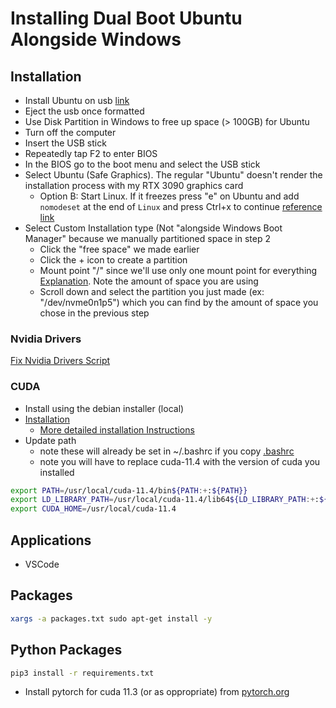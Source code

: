# Installing Dual Boot Ubuntu Alongside Windows

## Installation
- Install Ubuntu on usb [link](https://ubuntu.com/tutorials/create-a-usb-stick-on-windows#1-overview)
- Eject the usb once formatted
- Use Disk Partition in Windows to free up space (> 100GB) for Ubuntu
- Turn off the computer
- Insert the USB stick
- Repeatedly tap F2 to enter BIOS
- In the BIOS go to the boot menu and select the USB stick
- Select Ubuntu (Safe Graphics). The regular "Ubuntu" doesn't render the installation process with my RTX 3090 graphics card
  - Option B: Start Linux. If it freezes press "e" on Ubuntu and add `nomodeset` at the end of `Linux` and press Ctrl+x to continue [reference link](https://itsfoss.com/fix-ubuntu-freezing/)
- Select Custom Installation type (Not "alongside Windows Boot Manager" because we manually partitioned space in step 2
  - Click the "free space" we made earlier
  - Click the + icon to create a partition
  - Mount point "/" since we'll use only one mount point for everything [Explanation](https://askubuntu.com/questions/21719/how-large-should-i-make-root-home-and-swap-partitions). Note the amount of space you are using
  - Scroll down and select the partition you just made (ex: "/dev/nvme0n1p5") which you can find by the amount of space you chose in the previous step


### Nvidia Drivers
[Fix Nvidia Drivers Script](git@github.com:djsamseng/fix_nvidia_drivers.git)
###
### CUDA
- Install using the debian installer (local)
- [Installation](https://developer.nvidia.com/cuda-11-4-0-download-archive?target_os=Linux&target_arch=x86_64&Distribution=Ubuntu&target_version=20.04&target_type=deb_local)
   - [More detailed installation Instructions](https://docs.nvidia.com/cuda/cuda-quick-start-guide/index.html#ubuntu-x86_64-deb)
- Update path
  - note these will already be set in ~/.bashrc if you copy [.bashrc](https://github.com/djsamseng/cheat_sheet/blob/main/.bashrc)
  - note you will have to replace cuda-11.4 with the version of cuda you installed
```bash
export PATH=/usr/local/cuda-11.4/bin${PATH:+:${PATH}}
export LD_LIBRARY_PATH=/usr/local/cuda-11.4/lib64${LD_LIBRARY_PATH:+:${LD_LIBRARY_PATH}}
export CUDA_HOME=/usr/local/cuda-11.4
```

## Applications
- VSCode

## Packages
```bash
xargs -a packages.txt sudo apt-get install -y
```

## Python Packages
```bash
pip3 install -r requirements.txt
```
- Install pytorch for cuda 11.3 (or as oppropriate) from [pytorch.org](https://pytorch.org/)
